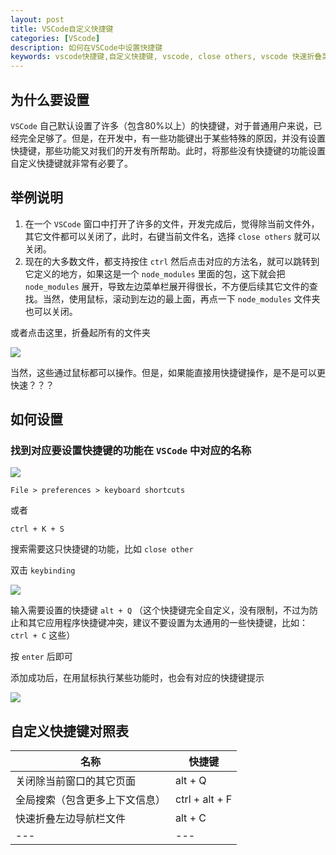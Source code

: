 ```yaml
---
layout: post
title: VSCode自定义快捷键
categories: [VScode]
description: 如何在VSCode中设置快捷键
keywords: vscode快捷键,自定义快捷键, vscode, close others, vscode 快速折叠菜单栏文件夹
---
```


## 为什么要设置

`VSCode` 自己默认设置了许多（包含80%以上）的快捷键，对于普通用户来说，已经完全足够了。但是，在开发中，有一些功能键出于某些特殊的原因，并没有设置快捷键，那些功能又对我们的开发有所帮助。此时，将那些没有快捷键的功能设置自定义快捷键就非常有必要了。

## 举例说明

1. 在一个 `VSCode` 窗口中打开了许多的文件，开发完成后，觉得除当前文件外，其它文件都可以关闭了，此时，右键当前文件名，选择 `close others` 就可以关闭。
2. 现在的大多数文件，都支持按住 `ctrl` 然后点击对应的方法名，就可以跳转到它定义的地方，如果这是一个 `node_modules` 里面的包，这下就会把 `node_modules` 展开，导致左边菜单栏展开得很长，不方便后续其它文件的查找。当然，使用鼠标，滚动到左边的最上面，再点一下 `node_modules` 文件夹也可以关闭。

或者点击这里，折叠起所有的文件夹

![](https://gitee.com/xiangming25/picture/raw/master/2021-7-23/1627008581100-image.png)

当然，这些通过鼠标都可以操作。但是，如果能直接用快捷键操作，是不是可以更快速？？？

## 如何设置

### 找到对应要设置快捷键的功能在 `VSCode` 中对应的名称

![](https://gitee.com/xiangming25/picture/raw/master/2021-7-23/1627007895590-image.png)

`File > preferences > keyboard shortcuts`

或者

`ctrl + K + S`

搜索需要这只快捷键的功能，比如 `close other`

双击 `keybinding`

![](https://gitee.com/xiangming25/picture/raw/master/2021-7-23/1627008267412-image.png)

输入需要设置的快捷键 `alt + Q` （这个快捷键完全自定义，没有限制，不过为防止和其它应用程序快捷键冲突，建议不要设置为太通用的一些快捷键，比如： `ctrl + C` 这些）

按 `enter` 后即可

添加成功后，在用鼠标执行某些功能时，也会有对应的快捷键提示

![](https://gitee.com/xiangming25/picture/raw/master/2021-7-23/1627008324426-image.png)

## 自定义快捷键对照表

名称 | 快捷键
---|---
关闭除当前窗口的其它页面 | alt + Q
全局搜索（包含更多上下文信息） | ctrl + alt + F
快速折叠左边导航栏文件 | alt + C
--- | ---

